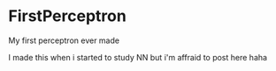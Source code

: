 # FirstPerceptron
My first perceptron ever made


I made this when i started to study NN but i'm affraid to post here haha
